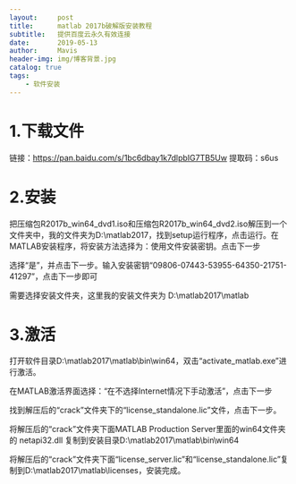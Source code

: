 ```yaml
---
layout:     post
title:      matlab 2017b破解版安装教程
subtitle:   提供百度云永久有效连接
date:       2019-05-13
author:     Mavis
header-img: img/博客背景.jpg
catalog: true
tags:
    - 软件安装
---
```


#  1.下载文件

链接：https://pan.baidu.com/s/1bc6dbay1k7dlpbIG7TB5Uw 
           提取码：s6us 

# 2.安装

 把压缩包R2017b_win64_dvd1.iso和压缩包R2017b_win64_dvd2.iso解压到一个文件夹中，我的文件夹为D:\matlab2017，找到setup运行程序，点击运行。在MATLAB安装程序，将安装方法选择为：使用文件安装密钥。点击下一步

选择“是”，并点击下一步。输入安装密钥“09806-07443-53955-64350-21751-41297”，点击下一步即可

需要选择安装文件夹，这里我的安装文件夹为 D:\matlab2017\matlab

# 3.激活

打开软件目录D:\matlab2017\matlab\bin\win64，双击“activate_matlab.exe”进行激活。

在MATLAB激活界面选择：“在不选择Internet情况下手动激活”，点击下一步

找到解压后的“crack”文件夹下的“license_standalone.lic”文件，点击下一步。

将解压后的“crack”文件夹下面MATLAB Production Server里面的win64文件夹的 netapi32.dll 复制到安装目录D:\matlab2017\matlab\bin\win64

将解压后的“crack”文件夹下面“license_server.lic”和“license_standalone.lic”复制到D:\matlab2017\matlab\licenses，安装完成。